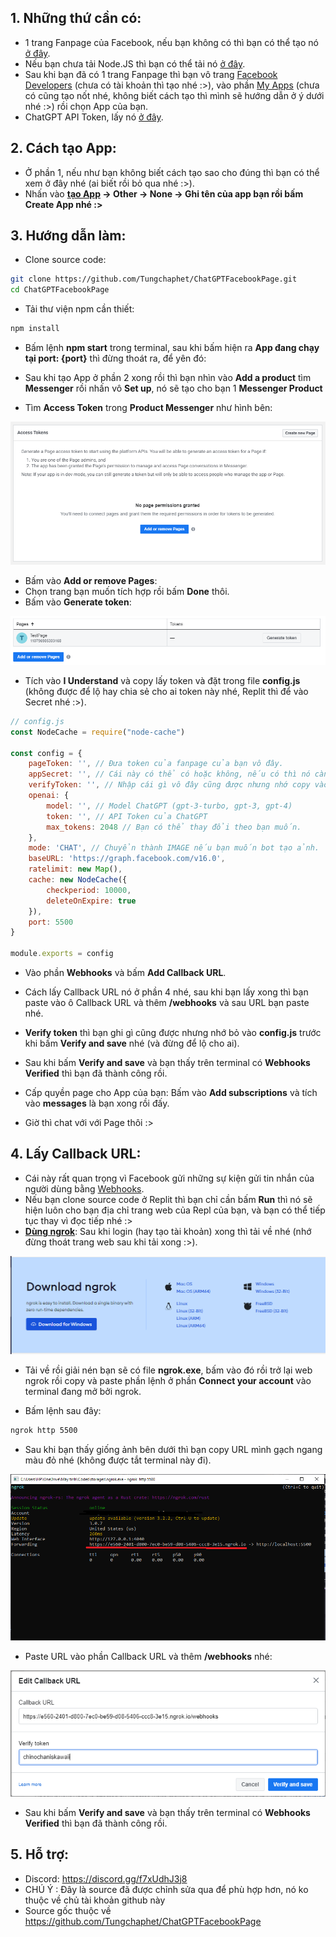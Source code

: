 ## 1. Những thứ cần có:
- 1 trang Fanpage của Facebook, nếu bạn không có thì bạn có thể tạo nó [ở đây](https://www.facebook.com/pages/creation/).
- Nếu bạn chưa tải Node.JS thì bạn có thể tải nó [ở đây](https://www.nodejs.org/).
- Sau khi bạn đã có 1 trang Fanpage thì bạn vô trang [Facebook Developers](https://developers.facebook.com/) (chưa có tài khoản thì tạo nhé :>), vào phần [My Apps](https://developers.facebook.com/apps/) (chưa có cũng tạo nốt nhé, không biết cách tạo thì mình sẽ hướng dẫn ở ý dưới nhé :>) rồi chọn App của bạn.
- ChatGPT API Token, lấy nó [ở đây](https://platform.openai.com/account/api-keys).

## 2. Cách tạo App:
- Ở phần 1, nếu như bạn không biết cách tạo sao cho đúng thì bạn có thể xem ở đây nhé (ai biết rồi bỏ qua nhé :>).
- Nhấn vào **[tạo App](https://developers.facebook.com/apps/creation/) -> Other -> None -> Ghi tên của app bạn rồi bấm Create App nhé :>**

## 3. Hướng dẫn làm:
- Clone source code:
```sh
git clone https://github.com/Tungchaphet/ChatGPTFacebookPage.git
cd ChatGPTFacebookPage
```

- Tải thư viện npm cần thiết:
```sh
npm install
```

- Bấm lệnh **npm start** trong terminal, sau khi bấm hiện ra **App đang chạy tại port: {port}** thì đừng thoát ra, để yên đó:

- Sau khi tạo App ở phần 2 xong rồi thì bạn nhìn vào **Add a product** tìm **Messenger** rồi nhấn vô **Set up**, nó sẽ tạo cho bạn 1 **Messenger Product**
- Tìm **Access Token** trong **Product Messenger** như hình bên:

<img src="./assets/access_tokens.png"></img>

- Bấm vào **Add or remove Pages**:
- Chọn trang bạn muốn tích hợp rồi bấm **Done** thôi.
- Bấm vào **Generate token**:

<img src="./assets/page.png"></img>

- Tích vào **I Understand** và copy lấy token và đặt trong file **config.js** (không được để lộ hay chia sẻ cho ai token này nhé, Replit thì để vào Secret nhé :>).

```js
// config.js
const NodeCache = require("node-cache")

const config = {
    pageToken: '', // Đưa token của fanpage của bạn vô đây.
    appSecret: '', // Cái này có thể có hoặc không, nếu có thì nó càng bảo mật.
    verifyToken: '', // Nhập cái gì vô đây cũng được nhưng nhớ copy vào Verify Token ở mục Webhooks.
    openai: {
        model: '', // Model ChatGPT (gpt-3-turbo, gpt-3, gpt-4)
        token: '', // API Token của ChatGPT
        max_tokens: 2048 // Bạn có thể thay đổi theo bạn muốn.
    },
    mode: 'CHAT', // Chuyển thành IMAGE nếu bạn muốn bot tạo ảnh.
    baseURL: 'https://graph.facebook.com/v16.0',
    ratelimit: new Map(),
    cache: new NodeCache({
        checkperiod: 10000,
        deleteOnExpire: true
    }),
    port: 5500
}

module.exports = config
```
- Vào phần **Webhooks** và bấm **Add Callback URL**.
- Cách lấy Callback URL nó ở phần 4 nhé, sau khi bạn lấy xong thì bạn paste vào ô Callback URL và thêm **/webhooks** và sau URL bạn paste nhé.

- **Verify token** thì bạn ghi gì cũng được nhưng nhớ bỏ vào **config.js** trước khi bấm **Verify and save** nhé (và đừng để lộ cho ai).

- Sau khi bấm **Verify and save** và bạn thấy trên terminal có **Webhooks Verified** thì bạn đã thành công rồi.

- Cấp quyền page cho App của bạn: Bấm vào **Add subscriptions** và tích vào **messages** là bạn xong rồi đấy.

- Giờ thì chat với với Page thôi :>

## 4. Lấy Callback URL:
- Cái này rất quan trọng vì Facebook gửi những sự kiện gửi tin nhắn của người dùng bằng [Webhooks](https://en.wikipedia.org/wiki/Webhook).
- Nếu bạn clone source code ở Replit thì bạn chỉ cần bấm **Run** thì nó sẽ hiện luôn cho bạn địa chỉ trang web của Repl của bạn, và bạn có thể tiếp tục thay vì đọc tiếp nhé :>
- **[Dùng ngrok](https://ngrok.com/)**: Sau khi login (hay tạo tài khoản) xong thì tải về nhé (nhớ đừng thoát trang web sau khi tải xong :>).

<img src="./assets/ngrok.png"></img>

- Tải về rồi giải nén bạn sẽ có file **ngrok.exe**, bấm vào đó rồi trở lại web ngrok rồi copy và paste phần lệnh ở phần **Connect your account** vào terminal đang mở bởi ngrok.

- Bấm lệnh sau đây:
```sh
ngrok http 5500
```
- Sau khi bạn thấy giống ảnh bên dưới thì bạn copy URL mình gạch ngang màu đỏ nhé (không được tắt terminal này đi).

<img src="./assets/ngrok1.png">

- Paste URL vào phần Callback URL và thêm **/webhooks** nhé:

<img src="./assets/webhooks.png"></img>

- Sau khi bấm **Verify and save** và bạn thấy trên terminal có **Webhooks Verified** thì bạn đã thành công rồi.

## 5. Hỗ trợ:
- Discord: https://discord.gg/f7xUdhJ3j8
- CHÚ Ý : Đây là source đã được chỉnh sửa qua để phù hợp hơn, nó ko thuộc về chủ tài khoản github này
- Source gốc thuộc về https://github.com/Tungchaphet/ChatGPTFacebookPage
